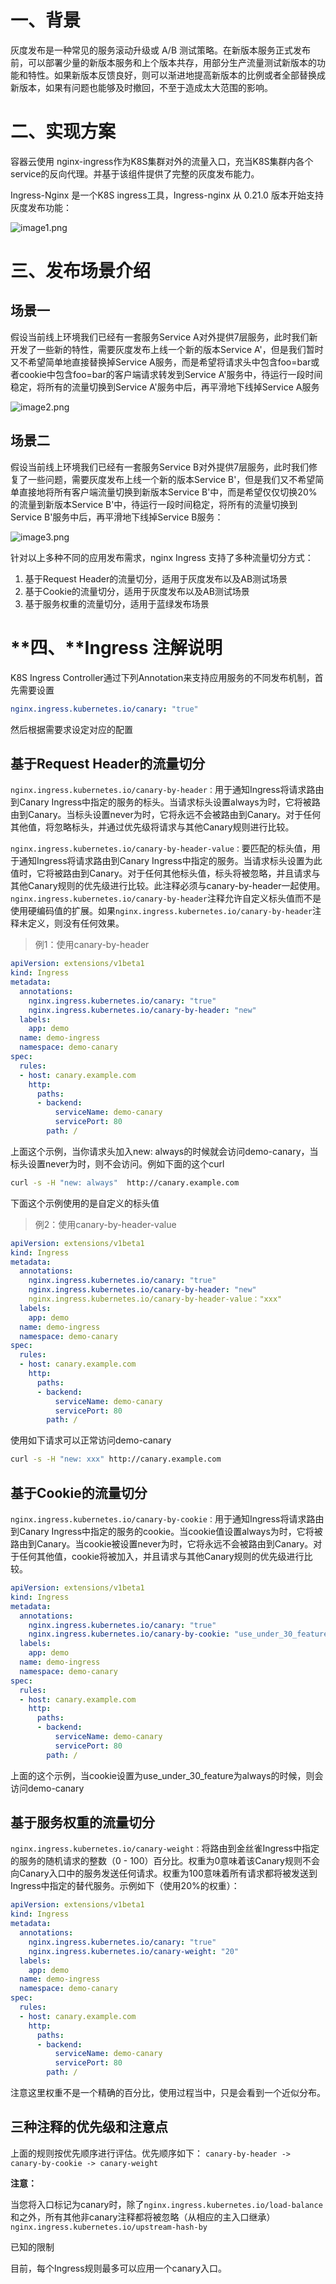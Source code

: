 # 一、背景
灰度发布是一种常见的服务滚动升级或 A/B 测试策略。在新版本服务正式发布前，可以部署少量的新版本服务和上个版本共存，用部分生产流量测试新版本的功能和特性。如果新版本反馈良好，则可以渐进地提高新版本的比例或者全部替换成新版本，如果有问题也能够及时撤回，不至于造成太大范围的影响。
# 二、实现方案
容器云使用 nginx-ingress作为K8S集群对外的流量入口，充当K8S集群内各个service的反向代理。并基于该组件提供了完整的灰度发布能力。

Ingress-Nginx 是一个K8S ingress工具，Ingress-nginx 从 0.21.0 版本开始支持灰度发布功能：

![image1.png](./img/灰度发布技术方案/image1.png)

# 三、发布场景介绍

## **场景一**

假设当前线上环境我们已经有一套服务Service A对外提供7层服务，此时我们新开发了一些新的特性，需要灰度发布上线一个新的版本Service A'，但是我们暂时又不希望简单地直接替换掉Service A服务，而是希望将请求头中包含foo=bar或者cookie中包含foo=bar的客户端请求转发到Service A'服务中，待运行一段时间稳定，将所有的流量切换到Service A'服务中后，再平滑地下线掉Service A服务

![image2.png](./img/灰度发布技术方案/image2.png)

## **场景二**

假设当前线上环境我们已经有一套服务Service B对外提供7层服务，此时我们修复了一些问题，需要灰度发布上线一个新的版本Service B'，但是我们又不希望简单直接地将所有客户端流量切换到新版本Service B'中，而是希望仅仅切换20%的流量到新版本Service B'中，待运行一段时间稳定，将所有的流量切换到Service B'服务中后，再平滑地下线掉Service B服务：

![image3.png](./img/灰度发布技术方案/image3.png)


针对以上多种不同的应用发布需求，nginx Ingress 支持了多种流量切分方式：

1. 基于Request Header的流量切分，适用于灰度发布以及AB测试场景
1. 基于Cookie的流量切分，适用于灰度发布以及AB测试场景
1. 基于服务权重的流量切分，适用于蓝绿发布场景

# **四、**Ingress 注解说明

K8S Ingress Controller通过下列Annotation来支持应用服务的不同发布机制，首先需要设置

```yaml
nginx.ingress.kubernetes.io/canary: "true"
```

然后根据需要求设定对应的配置

## **基于Request Header的流量切分**
`nginx.ingress.kubernetes.io/canary-by-header：`用于通知Ingress将请求路由到Canary Ingress中指定的服务的标头。当请求标头设置always为时，它将被路由到Canary。当标头设置never为时，它将永远不会被路由到Canary。对于任何其他值，将忽略标头，并通过优先级将请求与其他Canary规则进行比较。

`nginx.ingress.kubernetes.io/canary-by-header-value：`要匹配的标头值，用于通知Ingress将请求路由到Canary Ingress中指定的服务。当请求标头设置为此值时，它将被路由到Canary。对于任何其他标头值，标头将被忽略，并且请求与其他Canary规则的优先级进行比较。此注释必须与canary-by-header一起使用。`nginx.ingress.kubernetes.io/canary-by-header`注释允许自定义标头值而不是使用硬编码值的扩展。如果`nginx.ingress.kubernetes.io/canary-by-header`注释未定义，则没有任何效果。

> 例1：使用canary-by-header

```yaml
apiVersion: extensions/v1beta1
kind: Ingress
metadata:
  annotations:
    nginx.ingress.kubernetes.io/canary: "true"
    nginx.ingress.kubernetes.io/canary-by-header: "new"
  labels:
    app: demo
  name: demo-ingress
  namespace: demo-canary
spec:
  rules:
  - host: canary.example.com
    http:
      paths:
      - backend:
          serviceName: demo-canary
          servicePort: 80
        path: /
```

上面这个示例，当你请求头加入new: always的时候就会访问demo-canary，当标头设置never为时，则不会访问。例如下面的这个curl

```bash
curl -s -H "new: always"  http://canary.example.com
```

下面这个示例使用的是自定义的标头值

> 例2：使用canary-by-header-value

```yaml
apiVersion: extensions/v1beta1
kind: Ingress
metadata:
  annotations:
    nginx.ingress.kubernetes.io/canary: "true"
    nginx.ingress.kubernetes.io/canary-by-header: "new"
    nginx.ingress.kubernetes.io/canary-by-header-value："xxx"
  labels:
    app: demo
  name: demo-ingress
  namespace: demo-canary
spec:
  rules:
  - host: canary.example.com
    http:
      paths:
      - backend:
          serviceName: demo-canary
          servicePort: 80
        path: /
```

使用如下请求可以正常访问demo-canary

```bash
curl -s -H "new: xxx" http://canary.example.com
```

## **基于Cookie的流量切分**

`nginx.ingress.kubernetes.io/canary-by-cookie：`用于通知Ingress将请求路由到Canary Ingress中指定的服务的cookie。当cookie值设置always为时，它将被路由到Canary。当cookie被设置never为时，它将永远不会被路由到Canary。对于任何其他值，cookie将被加入，并且请求与其他Canary规则的优先级进行比较。

```yaml
apiVersion: extensions/v1beta1
kind: Ingress
metadata:
  annotations:
    nginx.ingress.kubernetes.io/canary: "true"
    nginx.ingress.kubernetes.io/canary-by-cookie: "use_under_30_feature"
  labels:
    app: demo
  name: demo-ingress
  namespace: demo-canary
spec:
  rules:
  - host: canary.example.com
    http:
      paths:
      - backend:
          serviceName: demo-canary
          servicePort: 80
        path: /
```

上面的这个示例，当cookie设置为use_under_30_feature为always的时候，则会访问demo-canary

## **基于服务权重的流量切分**
`nginx.ingress.kubernetes.io/canary-weight：`将路由到金丝雀Ingress中指定的服务的随机请求的整数（0 - 100）百分比。权重为0意味着该Canary规则不会向Canary入口中的服务发送任何请求。权重为100意味着所有请求都将被发送到Ingress中指定的替代服务。示例如下（使用20%的权重）：

```yaml
apiVersion: extensions/v1beta1
kind: Ingress
metadata:
  annotations:
    nginx.ingress.kubernetes.io/canary: "true"
    nginx.ingress.kubernetes.io/canary-weight: "20"
  labels:
    app: demo
  name: demo-ingress
  namespace: demo-canary
spec:
  rules:
  - host: canary.example.com
    http:
      paths:
      - backend:
          serviceName: demo-canary
          servicePort: 80
        path: /
```

注意这里权重不是一个精确的百分比，使用过程当中，只是会看到一个近似分布。

## 三种注释的优先级和注意点

上面的规则按优先顺序进行评估。优先顺序如下： `canary-by-header -> canary-by-cookie -> canary-weight`

**注意：** 

当您将入口标记为canary时，除了`nginx.ingress.kubernetes.io/load-balance`和之外，所有其他非canary注释都将被忽略（从相应的主入口继承）`nginx.ingress.kubernetes.io/upstream-hash-by`

已知的限制

目前，每个Ingress规则最多可以应用一个canary入口。
